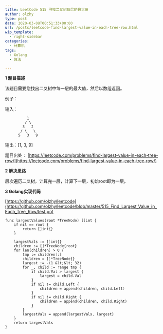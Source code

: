 ```yaml
---
title: LeetCode 515 寻找二叉树每层的最大值
author: olzhy
type: post
date: 2020-03-08T00:51:33+00:00
url: /posts/leetcode-find-largest-value-in-each-tree-row.html
wip_template:
  - right-sidebar
categories:
  - 计算机
tags:
  - Golang
  - 算法

---
```

**1 题目描述**

该题目需要您找出二叉树中每一层的最大值，然后以数组返回。

例子：

输入：

```
          1
         / \
        3   2
       / \   \  
      5   3   9 
```
输出：[1, 3, 9]

题目出处：
[https://leetcode.com/problems/find-largest-value-in-each-tree-row/](https://leetcode.com/problems/find-largest-value-in-each-tree-row/)

**2 解决思路**

层次遍历二叉树，计算完一层，计算下一层，初始root即为一层。

**3 Golang实现代码**

[https://github.com/olzhy/leetcode](https://github.com/olzhy/leetcode/blob/master/515_Find_Largest_Value_in_Each_Tree_Row/test.go)

```Golang
func largestValues(root *TreeNode) []int {
	if nil == root {
		return []int{}
	}

	largestVals := []int{}
	children := []*TreeNode{root}
	for len(children) > 0 {
		tmp := children[:]
		children = []*TreeNode{}
		largest := -(1 &lt;&lt; 32)
		for _, child := range tmp {
			if child.Val > largest {
				largest = child.Val
			}
			if nil != child.Left {
				children = append(children, child.Left)
			}
			if nil != child.Right {
				children = append(children, child.Right)
			}
		}
		largestVals = append(largestVals, largest)
	}
	return largestVals
}
```
